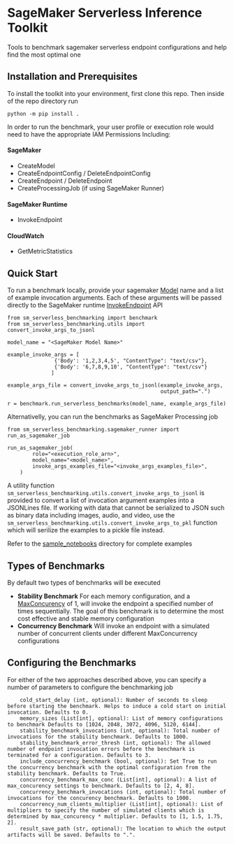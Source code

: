 # SageMaker Serverless Inference Toolkit

Tools to benchmark sagemaker serverless endpoint configurations and help find the most optimal one

## Installation and Prerequisites
To install the toolkit into your environment, first clone this repo. Then inside of the repo directory run
```
python -m pip install .
```
In order to run the benchmark, your user profile or execution role would need to have the appropriate IAM Permissions Including:
#### **SageMaker**
- CreateModel
- CreateEndpointConfig / DeleteEndpointConfig
- CreateEndpoint / DeleteEndpoint
- CreateProcessingJob (if using SageMaker Runner) 
#### **SageMaker Runtime**
- InvokeEndpoint
#### **CloudWatch**
- GetMetricStatistics

## Quick Start
To run a benchmark locally, provide your sagemaker [Model](https://docs.aws.amazon.com/sagemaker/latest/APIReference/API_CreateModel.html) name and a list of example invocation arguments. Each of these arguments will be passed directly to the SageMaker runtime [InvokeEndpoint](https://boto3.amazonaws.com/v1/documentation/api/latest/reference/services/sagemaker-runtime.html#SageMakerRuntime.Client.invoke_endpoint) API
```
from sm_serverless_benchmarking import benchmark
from sm_serverless_benchmarking.utils import convert_invoke_args_to_jsonl

model_name = "<SageMaker Model Name>"

example_invoke_args = [
               {'Body': '1,2,3,4,5', "ContentType": "text/csv"},
               {'Body': '6,7,8,9,10', "ContentType": "text/csv"}
              ]
              
example_args_file = convert_invoke_args_to_jsonl(example_invoke_args, 
                                                 output_path=".")
              
r = benchmark.run_serverless_benchmarks(model_name, example_args_file)
```
Alternativelly, you can run the benchmarks as SageMaker Processing job
```
from sm_serverless_benchmarking.sagemaker_runner import run_as_sagemaker_job

run_as_sagemaker_job(
        role="<execution_role_arn>",
        model_name="<model_name>",
        invoke_args_examples_file="<invoke_args_examples_file>",
    )
```
A utility function `sm_serverless_benchmarking.utils.convert_invoke_args_to_jsonl` is provided to convert a list of invocation argument examples into a JSONLines file. If working with data that cannot be serialized to JSON such as binary data including images, audio, and video, use the `sm_serverless_benchmarking.utils.convert_invoke_args_to_pkl` function which will serilize the examples to a pickle file instead.

Refer to the [sample_notebooks](sample_notebooks) directory for complete examples

## Types of Benchmarks
By default two types of benchmarks will be executed

- **Stability Benchmark** For each memory configuration, and a [MaxConcurency](https://docs.aws.amazon.com/sagemaker/latest/dg/serverless-endpoints-create.html#serverless-endpoints-create-config) of 1, will invoke the endpoint a specified number of times sequentially. The goal of this benchmark is to determine the most cost effective and stable memory configuration
- **Concurrency Benchmark** Will invoke an endpoint with a simulated number of concurrent clients under different MaxConcurrency configurations 

## Configuring the Benchmarks
For either of the two approaches described above, you can specify a number of parameters to configure the benchmarking job

        cold_start_delay (int, optional): Number of seconds to sleep before starting the benchmark. Helps to induce a cold start on initial invocation. Defaults to 0.
        memory_sizes (List[int], optional): List of memory configurations to benchmark Defaults to [1024, 2048, 3072, 4096, 5120, 6144].
        stability_benchmark_invocations (int, optional): Total number of invocations for the stability benchmark. Defaults to 1000.
        stability_benchmark_error_thresh (int, optional): The allowed number of endpoint invocation errors before the benchmark is terminated for a configuration. Defaults to 3.
        include_concurrency_benchmark (bool, optional): Set True to run the concurrency benchmark with the optimal configuration from the stability benchmark. Defaults to True.
        concurrency_benchmark_max_conc (List[int], optional): A list of max_concurency settings to benchmark. Defaults to [2, 4, 8].
        concurrency_benchmark_invocations (int, optional): Total number of invocations for the concurency benchmark. Defaults to 1000.
        concurrency_num_clients_multiplier (List[int], optional): List of multipliers to specify the number of simulated clients which is determined by max_concurency * multiplier. Defaults to [1, 1.5, 1.75, 2].
        result_save_path (str, optional): The location to which the output artifacts will be saved. Defaults to ".".


